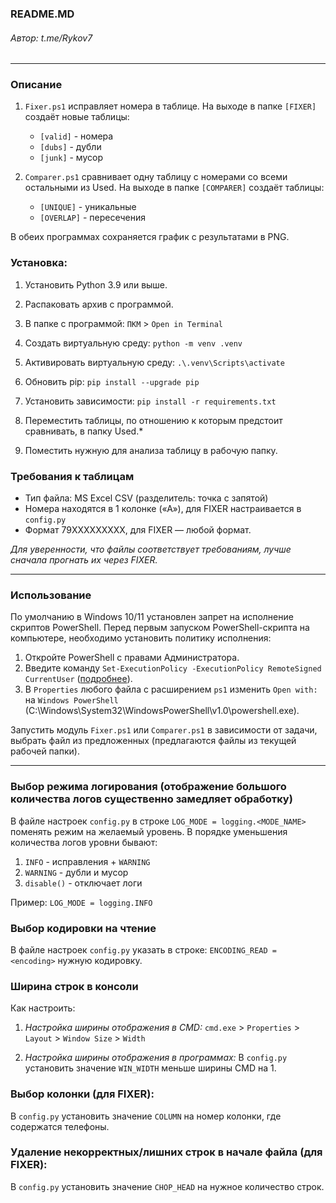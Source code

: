 ### README.MD
###### Автор: t.me/Rykov7
***

### Описание
1. `Fixer.ps1` исправляет номера в таблице. На выходе в папке `[FIXER]` создаёт новые таблицы:
   * `[valid]` - номера 
   * `[dubs]` - дубли
   * `[junk]` - мусор

2. `Comparer.ps1` сравнивает одну таблицу с номерами со всеми остальными из Used. На выходе в папке `[COMPARER]` создаёт таблицы:
   * `[UNIQUE]` - уникальные
   * `[OVERLAP]` - пересечения

В обеих программах сохраняется график с результатами в PNG.

### Установка:
1. Установить Python 3.9 или выше.
2. Распаковать архив с программой.
3. В папке с программой: `ПКМ` > `Open in Terminal`
4. Создать виртуальную среду:
`python -m venv .venv`
5. Активировать виртуальную среду:
`.\.venv\Scripts\activate`
6. Обновить pip:
`pip install --upgrade pip`
7. Установить зависимости:
`pip install -r requirements.txt`

8. Переместить таблицы, по отношению к которым предстоит сравнивать, в папку Used.*
9. Поместить нужную для анализа таблицу в рабочую папку.

### Требования к таблицам

* Тип файла: MS Excel CSV (разделитель: точка с запятой)
* Номера находятся в 1 колонке («А»), для FIXER настраивается в `config.py`
* Формат 79XXXXXXXXX, для FIXER — любой формат.

_Для уверенности, что файлы соответствует требованиям, лучше сначала прогнать их через FIXER._
***
### Использование
По умолчанию в Windows 10/11 установлен запрет на исполнение скриптов PowerShell.
Перед первым запуском PowerShell-скрипта на компьютере, необходимо установить политику исполнения:
1. Откройте PowerShell с правами Администратора.
2. Введите команду `Set-ExecutionPolicy -ExecutionPolicy RemoteSigned CurrentUser` ([подробнее](https://docs.microsoft.com/en-us/powershell/module/microsoft.powershell.security/set-executionpolicy)).
3. В `Properties` любого файла с расширением `ps1` изменить `Open with:` на `Windows PowerShell` (C:\Windows\System32\WindowsPowerShell\v1.0\powershell.exe).

Запустить модуль `Fixer.ps1` или `Comparer.ps1` в зависимости от задачи, выбрать файл из предложенных
(предлагаются файлы из текущей рабочей папки). 

***
### Выбор режима логирования (отображение большого количества логов существенно замедляет обработку)
В файле настроек `config.py` в строке `LOG_MODE = logging.<MODE_NAME>` поменять режим на желаемый уровень.
В порядке уменьшения количества логов уровни бывают:
1. `INFO` - исправления + `WARNING`
2. `WARNING` - дубли и мусор
3. `disable()` - отключает логи

Пример: `LOG_MODE = logging.INFO`


### Выбор кодировки на чтение
В файле настроек `config.py` указать в строке: `ENCODING_READ = <encoding>` нужную кодировку.


### Ширина строк в консоли
Как настроить:

1. _Настройка ширины отображения в CMD:_
`сmd.exe` > `Properties` > `Layout` > `Window Size` > `Width`

2. _Настройка ширины отображения в программах:_
В `config.py` установить значение `WIN_WIDTH` меньше ширины CMD на 1.


### Выбор колонки (для FIXER):
В `config.py` установить значение `COLUMN` на номер колонки, где содержатся телефоны.


### Удаление некорректных/лишних строк в начале файла (для FIXER):
В `config.py` установить значение `CHOP_HEAD` на нужное количество строк.